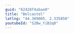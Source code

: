 ```yaml
---
guid: "62428f4abae0"
title: "Belcastel"
latlng: "44.389005, 2.335850"
youtubeId: "S2Bw_YiB2q0" 
---
```

